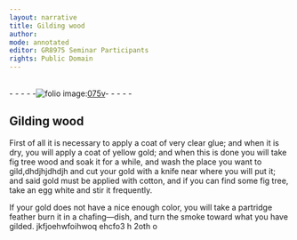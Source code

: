 ```yaml
---
layout: narrative
title: Gilding wood
author:
mode: annotated
editor: GR8975 Seminar Participants
rights: Public Domain
---
```


 <br/>- - - - -<a href="http://gallica.bnf.fr/ark:/12148/btv1b10500001g/f156.item"><img src="assets/photo-icon.png" alt="folio image: " style="display:inline-block; margin-bottom:-3px;">075v</a>- - - - - <br/> 
##  Gilding wood 

 
First of all it is necessary to apply a coat of very clear glue; and when it is dry, you will apply a coat of yellow gold; and when this is done you will take fig tree wood and soak it for a while, and wash the place you want to gild,dhdjhjdhdjh and cut your gold with a knife near where you will put it; and said gold must be applied with cotton, and if you can find some fig tree, take an egg white and stir it frequently.
 
If your gold does not have a nice enough color, you will take a partridge feather burn it in a chafing—dish, and turn the smoke toward what you have gilded.
 jkfjoehwfoihwoq ehcfo3 h 2oth o  
